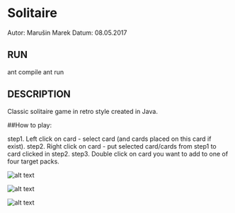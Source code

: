 Solitaire
===========================================================
Autor: Marušin Marek
Datum: 08.05.2017

## RUN

ant compile
ant run

## DESCRIPTION

Classic solitaire game in retro style created in Java.

##How to play:

step1. Left click on card - select card (and cards placed on this card if exist).
step2. Right click on card - put selected card/cards from step1 to card clicked in step2.
step3. Double click on card you want to add to one of four target packs.

![alt text](https://github.com/marusinm/Solitaire/tree/master/images/img1.png)

![alt text](https://github.com/marusinm/Solitaire/tree/master/images/img2.png)

![alt text](https://github.com/marusinm/Solitaire/tree/master/images/img3.png)